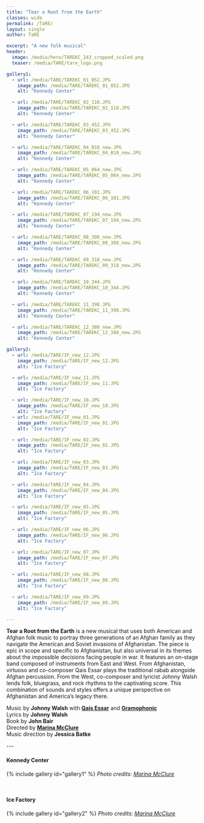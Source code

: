 ```yaml
---
title: "Tear a Root from the Earth"
classes: wide
permalink: /TaRE/
layout: single
author: TaRE

excerpt: "A new folk musical"
header:
  image: /media/hero/TAREKC_243_cropped_scaled.png
  teaser: /media/TARE/tare_logo.png

gallery1:
  - url: /media/TARE/TAREKC_01_052.JPG
    image_path: /media/TARE/TAREKC_01_052.JPG
    alt: "Kennedy Center"

  - url: /media/TARE/TAREKC_02_110.JPG
    image_path: /media/TARE/TAREKC_02_110.JPG
    alt: "Kennedy Center"

  - url: /media/TARE/TAREKC_03_452.JPG
    image_path: /media/TARE/TAREKC_03_452.JPG
    alt: "Kennedy Center"

  - url: /media/TARE/TAREKC_04_010_new.JPG
    image_path: /media/TARE/TAREKC_04_010_new.JPG
    alt: "Kennedy Center"

  - url: /media/TARE/TAREKC_05_064_new.JPG
    image_path: /media/TARE/TAREKC_05_064_new.JPG
    alt: "Kennedy Center"

  - url: /media/TARE/TAREKC_06_101.JPG
    image_path: /media/TARE/TAREKC_06_101.JPG
    alt: "Kennedy Center"

  - url: /media/TARE/TAREKC_07_194_new.JPG
    image_path: /media/TARE/TAREKC_07_194_new.JPG
    alt: "Kennedy Center"

  - url: /media/TARE/TAREKC_08_308_new.JPG
    image_path: /media/TARE/TAREKC_08_308_new.JPG
    alt: "Kennedy Center"

  - url: /media/TARE/TAREKC_09_318_new.JPG
    image_path: /media/TARE/TAREKC_09_318_new.JPG
    alt: "Kennedy Center"

  - url: /media/TARE/TAREKC_10_344.JPG
    image_path: /media/TARE/TAREKC_10_344.JPG
    alt: "Kennedy Center"

  - url: /media/TARE/TAREKC_11_398.JPG
    image_path: /media/TARE/TAREKC_11_398.JPG
    alt: "Kennedy Center"

  - url: /media/TARE/TAREKC_12_380_new.JPG
    image_path: /media/TARE/TAREKC_12_380_new.JPG
    alt: "Kennedy Center"

gallery2:
  - url: /media/TARE/IF_new_12.JPG
    image_path: /media/TARE/IF_new_12.JPG
    alt: "Ice Factory"

  - url: /media/TARE/IF_new_11.JPG
    image_path: /media/TARE/IF_new_11.JPG
    alt: "Ice Factory"

  - url: /media/TARE/IF_new_10.JPG
    image_path: /media/TARE/IF_new_10.JPG
    alt: "Ice Factory"
  - url: /media/TARE/IF_new_01.JPG
    image_path: /media/TARE/IF_new_01.JPG
    alt: "Ice Factory"

  - url: /media/TARE/IF_new_02.JPG
    image_path: /media/TARE/IF_new_02.JPG
    alt: "Ice Factory"

  - url: /media/TARE/IF_new_03.JPG
    image_path: /media/TARE/IF_new_03.JPG
    alt: "Ice Factory"

  - url: /media/TARE/IF_new_04.JPG
    image_path: /media/TARE/IF_new_04.JPG
    alt: "Ice Factory"

  - url: /media/TARE/IF_new_05.JPG
    image_path: /media/TARE/IF_new_05.JPG
    alt: "Ice Factory"

  - url: /media/TARE/IF_new_06.JPG
    image_path: /media/TARE/IF_new_06.JPG
    alt: "Ice Factory"

  - url: /media/TARE/IF_new_07.JPG
    image_path: /media/TARE/IF_new_07.JPG
    alt: "Ice Factory"

  - url: /media/TARE/IF_new_08.JPG
    image_path: /media/TARE/IF_new_08.JPG
    alt: "Ice Factory"

  - url: /media/TARE/IF_new_09.JPG
    image_path: /media/TARE/IF_new_09.JPG
    alt: "Ice Factory"

---
```


**Tear a Root from the Earth** is a new musical that uses both American and Afghan folk music to portray three generations of an Afghan family as they navigate the American and Soviet invasions of Afghanistan. The piece is epic in scope and specific to Afghanistan, but also universal in its themes about the impossible decisions facing people in war. It features an on-stage band composed of instruments from East and West. From Afghanistan, virtuoso and co-composer Qais Essar plays the traditional rabab alongside Afghan percussion. From the West, co-composer and lyricist Johnny Walsh lends folk, bluegrass, and rock rhythms to the captivating score. This combination of sounds and styles offers a unique perspective on Afghanistan and America’s legacy there.

Music by **Johnny Walsh** with **[Qais Essar](http://www.therabab.com/)** and **[Gramophonic](http://www.gramophonic.band)**<br>
Lyrics by **Johnny Walsh**<br>
Book by **John Bair**<br>
Directed by **[Marina McClure](http://www.marinamcclure.com/)**<br>
Music direction by **Jessica Batke**

--- <br>

#### Kennedy Center

{% include gallery id="gallery1" %}
*Photo credits: [Marina McClure](http://www.marinamcclure.com/)*

<br>

#### Ice Factory

{% include gallery id="gallery2" %}
*Photo credits: [Marina McClure](http://www.marinamcclure.com/)*
